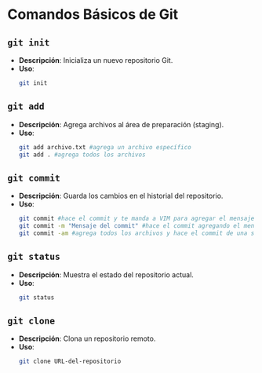 # Comandos Básicos de Git

## `git init`
- **Descripción**: Inicializa un nuevo repositorio Git.
- **Uso**:
  ```bash
  git init

## `git add`
- **Descripción**: Agrega archivos al área de preparación (staging).
- **Uso**:
  ```bash
  git add archivo.txt #agrega un archivo específico
  git add . #agrega todos los archivos

## `git commit`
- **Descripción**: Guarda los cambios en el historial del repositorio.
- **Uso**:
  ```bash
  git commit #hace el commit y te manda a VIM para agregar el mensaje
  git commit -m "Mensaje del commit" #hace el commit agregando el mensaje
  git commit -am #agrega todos los archivos y hace el commit de una sola vez

## `git status`
- **Descripción**: Muestra el estado del repositorio actual.
- **Uso**:
  ```bash
  git status

## `git clone`
- **Descripción**: Clona un repositorio remoto.
- **Uso**:
  ```bash
  git clone URL-del-repositorio
